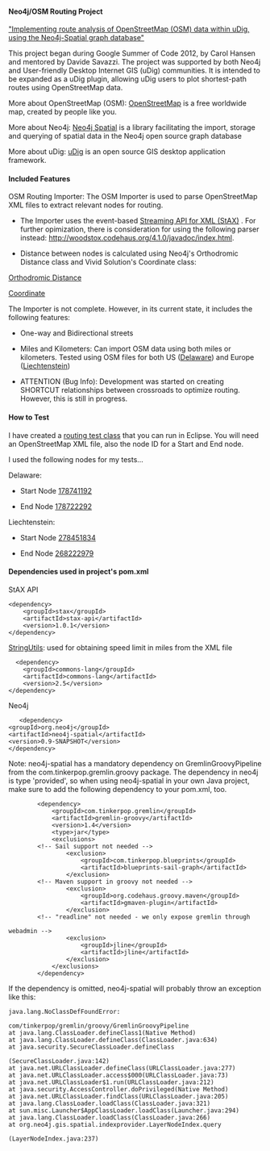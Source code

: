 #### Neo4j/OSM Routing Project

["Implementing route analysis of OpenStreetMap (OSM) data within uDig, using the Neo4j-Spatial graph database" ](http://udig.refractions.net/confluence/display/HACK/Neo4j+Shortest+Path+API+for+OSM+data)

This project began during Google Summer of Code 2012, by Carol Hansen and mentored by Davide Savazzi. The project was supported by both Neo4j and User-friendly Desktop Internet GIS (uDig) communities. It is intended to be expanded as a uDig plugin, allowing uDig users to plot shortest-path routes using OpenStreetMap data.

More about OpenStreetMap (OSM):
[OpenStreetMap](http://wiki.openstreetmap.org/wiki/Main_Page) is a free worldwide map, created by people like you.

More about Neo4j:
[Neo4j Spatial](http://neo4j.org/) is a library facilitating the import, storage and querying of spatial data in the Neo4j open source graph database

More about uDig:
[uDig](http://udig.refractions.net/) is an open source GIS desktop application framework.


#### Included Features
OSM Routing Importer: The OSM Importer is used to parse OpenStreetMap XML files to extract relevant nodes for routing.

- The Importer uses the event-based [Streaming API for XML (StAX)](http://stax.codehaus.org/) . For further opimization, there is consideration for using the following parser instead: http://woodstox.codehaus.org/4.1.0/javadoc/index.html.

- Distance between nodes is calculated using Neo4j's Orthodromic Distance class and Vivid Solution's Coordinate class:

[Orthodromic Distance](http://components.neo4j.org/neo4j-spatial/0.7/apidocs/index.html?org/neo4j/gis/spatial/pipes/processing/package-tree.html)

[Coordinate](http://www.vividsolutions.com/jts/javadoc/com/vividsolutions/jts/geom/Coordinate.html)

The Importer is not complete. However, in its current state, it includes the following features:

- One-way and Bidirectional streets

- Miles and Kilometers: Can import OSM data using both miles or kilometers. Tested using OSM files for both US ([Delaware](http://download.geofabrik.de/osm/north-america/us/)) and Europe ([Liechtenstein](http://download.geofabrik.de/osm/europe/))

- ATTENTION (Bug Info): Development was started on creating SHORTCUT relationships between crossroads to optimize routing. However, this is still in progress. 

#### How to Test
I have created a [routing test class](https://github.com/GretaCB/Routing-Project/blob/master/neo4j/src/test/java/org/neo4j/neo4j/OSMRoutingProjectTEST.java) that you can run in Eclipse.
You will need an OpenStreetMap XML file, also the node ID for a Start and End node.

I used the following nodes for my tests...

Delaware:

- Start Node [178741192](http://www.openstreetmap.org/browse/node/178741192)

- End Node [178722292](http://www.openstreetmap.org/browse/node/178722292)

Liechtenstein:

- Start Node [278451834](http://www.openstreetmap.org/browse/node/278451834)

- End Node [268222979](http://www.openstreetmap.org/browse/node/268222979)
 
#### Dependencies used in project's pom.xml

StAX API
```
<dependency>
	<groupId>stax</groupId>
	<artifactId>stax-api</artifactId>
	<version>1.0.1</version>
</dependency>
```


[StringUtils](http://commons.apache.org/lang/api-2.5/org/apache/commons/lang/StringUtils.html): used for obtaining speed limit in miles from the XML file 
```
  <dependency>
	<groupId>commons-lang</groupId>
	<artifactId>commons-lang</artifactId>
	<version>2.5</version>
</dependency>
```


Neo4j
```
   <dependency> 
<groupId>org.neo4j</groupId> 
<artifactId>neo4j-spatial</artifactId>
<version>0.9-SNAPSHOT</version> 
</dependency>
```
Note: neo4j-spatial has a mandatory dependency on GremlinGroovyPipeline from the
com.tinkerpop.gremlin.groovy package. The dependency in neo4j is type 'provided', so when using
neo4j-spatial in your own Java project, make sure to add the following dependency to your pom.xml, too.
```
        <dependency>
            <groupId>com.tinkerpop.gremlin</groupId>
            <artifactId>gremlin-groovy</artifactId>
            <version>1.4</version>
            <type>jar</type>
            <exclusions>
        <!-- Sail support not needed -->
                <exclusion>
                    <groupId>com.tinkerpop.blueprints</groupId>
                    <artifactId>blueprints-sail-graph</artifactId>
                </exclusion>
        <!-- Maven support in groovy not needed -->
                <exclusion>
                    <groupId>org.codehaus.groovy.maven</groupId>
                    <artifactId>gmaven-plugin</artifactId>
                </exclusion>
        <!-- "readline" not needed - we only expose gremlin through 

webadmin -->
                <exclusion>
                    <groupId>jline</groupId>
                    <artifactId>jline</artifactId>
                </exclusion>
            </exclusions>
        </dependency>
```

If the dependency is omitted, neo4j-spatial will probably throw an exception like this:
```
java.lang.NoClassDefFoundError: 

com/tinkerpop/gremlin/groovy/GremlinGroovyPipeline
at java.lang.ClassLoader.defineClass1(Native Method)
at java.lang.ClassLoader.defineClass(ClassLoader.java:634)
at java.security.SecureClassLoader.defineClass

(SecureClassLoader.java:142)
at java.net.URLClassLoader.defineClass(URLClassLoader.java:277)
at java.net.URLClassLoader.access$000(URLClassLoader.java:73)
at java.net.URLClassLoader$1.run(URLClassLoader.java:212)
at java.security.AccessController.doPrivileged(Native Method)
at java.net.URLClassLoader.findClass(URLClassLoader.java:205)
at java.lang.ClassLoader.loadClass(ClassLoader.java:321)
at sun.misc.Launcher$AppClassLoader.loadClass(Launcher.java:294)
at java.lang.ClassLoader.loadClass(ClassLoader.java:266)
at org.neo4j.gis.spatial.indexprovider.LayerNodeIndex.query

(LayerNodeIndex.java:237)
```
